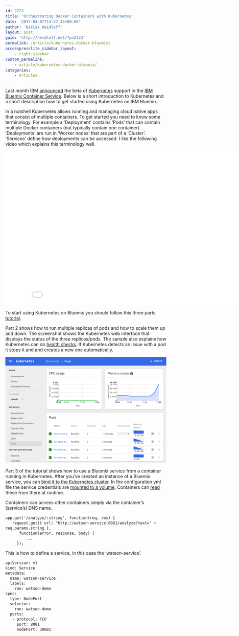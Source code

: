 ```yaml
---
id: 2223
title: 'Orchestrating Docker Containers with Kubernetes'
date: '2017-04-07T13:37:15+00:00'
author: 'Niklas Heidloff'
layout: post
guid: 'http://heidloff.net/?p=2223'
permalink: /article/kubernetes-docker-bluemix/
accesspresslite_sidebar_layout:
    - right-sidebar
custom_permalink:
    - article/kubernetes-docker-bluemix/
categories:
    - Articles
---
```


Last month IBM [announced](https://www.ibm.com/blogs/bluemix/2017/03/kubernetes-now-available-ibm-bluemix-container-service/) the beta of [Kubernetes](https://kubernetes.io/) support in the [IBM Bluemix Container Service](https://console.ng.bluemix.net/docs/containers/cs_ov.html). Below is a short introduction to Kubernetes and a short description how to get started using Kubernetes on IBM Bluemix.

In a nutshell Kubernetes allows running and managing cloud native apps that consist of multiple containers. To get started you need to know some terminology. For example a ‘Deployment’ contains ‘Pods’ that can contain multiple Docker containers (but typically contain one container). ‘Deployments’ are run in ‘Worker nodes’ that are part of a ‘Cluster’. ‘Services’ define how deployments can be accessed. I like the following video which explains this terminology well.

<iframe allowfullscreen="" frameborder="0" height="480" src="//www.youtube.com/embed/4ht22ReBjno" width="853"></iframe>

To start using Kubernetes on Bluemix you should follow this three parts [tutorial](https://console.ng.bluemix.net/docs/containers/cs_tutorials.html#cs_tutorials).

Part 2 shows how to run multiple replicas of pods and how to scale them up and down. The screenshot shows the Kubernetes web interface that displays the status of the three replicas/pods. The sample also explains how Kubernetes can do [health checks](https://github.com/IBM/container-service-getting-started-wt/blob/master/Stage2/app.js). If Kubernetes detects an issue with a pod it stops it and and creates a new one automatically.

![kub2](/assets/img/2017/04/kub2.png)

Part 3 of the tutorial shows how to use a Bluemix service from a container running in Kubernetes. After you’ve created an instance of a Bluemix service, you can [bind it to the Kubernetes cluster](https://console.ng.bluemix.net/docs/containers/cs_cluster.html#cs_cluster_services). In the configuration yml file the service credentials are [mounted to a volume](https://github.com/IBM/container-service-getting-started-wt/blob/master/Stage3/watson-deployment.yml#L17-L24). Containers can [read](https://github.com/IBM/container-service-getting-started-wt/blob/master/Stage3/watson/app.js#L8-L12) these from there at runtime.

Containers can access other containers simply via the container’s (service’s) DNS name.

```
app.get('/analyze/:string', function(req, res) {
   request.get({ url: "http://watson-service:8081/analyze?text=" + req.params.string },
      function(error, response, body) {
         ...
     });
```

This is how to define a service, in this case the ‘watson-service’.

```
apiVersion: v1
kind: Service
metadata:
  name: watson-service
  labels:
    run: watson-demo
spec:
  type: NodePort
  selector:
    run: watson-demo
  ports:
   - protocol: TCP
     port: 8081
     nodePort: 30081
```